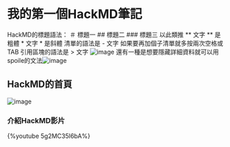 # 我的第一個HackMD筆記
HackMD的標題語法：
＃ 標題一 ## 標題二 ### 標題三 以此類推
** 文字 ** 是粗體 * 文字 * 是斜體
清單的語法是 - 文字 如果要再加個子清單就多按兩次空格或TAB
引用區塊的語法是 > 文字 
![image](https://hackmd.io/_uploads/Sk5YBRxAyg.png)
還有一種是想要隱藏詳細資料就可以用spoile的文法![image](https://hackmd.io/_uploads/rypb8ClRJx.png)


## HackMD的首頁
![image](https://hackmd.io/_uploads/SJo0JCxCke.png)
### 介紹HackMD影片
{%youtube 5g2MC35l6bA%}

